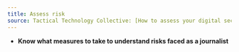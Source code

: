 ```yaml
---
title: Assess risk
source: Tactical Technology Collective: [How to assess your digital security risk]((https://securityinabox.org/en/lgbti-mena/security-risk)
---
```

- **Know what measures to take to understand risks faced as a journalist**
